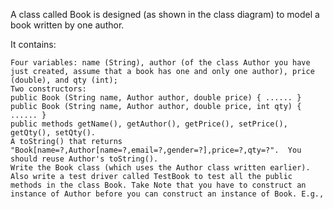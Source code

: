A class called Book is designed (as shown in the class diagram) to model a book written by one author. 

It contains:

    Four variables: name (String), author (of the class Author you have just created, assume that a book has one and only one author), price (double), and qty (int);
    Two constructors:
    public Book (String name, Author author, double price) { ...... }
    public Book (String name, Author author, double price, int qty) { ...... }
    public methods getName(), getAuthor(), getPrice(), setPrice(), getQty(), setQty().
    A toString() that returns "Book[name=?,Author[name=?,email=?,gender=?],price=?,qty=?".  You should reuse Author's toString().
    Write the Book class (which uses the Author class written earlier). Also write a test driver called TestBook to test all the public methods in the class Book. Take Note that you have to construct an instance of Author before you can construct an instance of Book. E.g.,